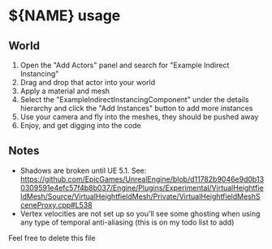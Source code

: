 # ${NAME} usage

## World

1. Open the "Add Actors" panel and search for "Example Indirect Instancing"
2. Drag and drop that actor into your world
3. Apply a material and mesh
4. Select the "ExampleIndirectInstancingComponent" under the details hierarchy and click the "Add Instances" button to add more instances
5. Use your camera and fly into the meshes, they should be pushed away
6. Enjoy, and get digging into the code

## Notes

-   Shadows are broken until UE 5.1. See: https://github.com/EpicGames/UnrealEngine/blob/d11782b9046e9d0b130309591e4efc57f4b8b037/Engine/Plugins/Experimental/VirtualHeightfieldMesh/Source/VirtualHeightfieldMesh/Private/VirtualHeightfieldMeshSceneProxy.cpp#L538
-   Vertex velocities are not set up so you'll see some ghosting when using any type of temporal anti-aliasing (this is on my todo list to add)

Feel free to delete this file
